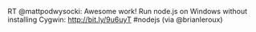 <!--
id: 1622030718
link: http://kevinisom.info/post/1622030718/rt-mattpodwysocki-awesome-work-run-node-js-on
slug: rt-mattpodwysocki-awesome-work-run-node-js-on
date: Sat Nov 20 2010 12:46:05 GMT+1300 (NZDT)
raw: {"blog_name":"kevinisom","id":1622030718,"post_url":"http://kevinisom.info/post/1622030718/rt-mattpodwysocki-awesome-work-run-node-js-on","slug":"rt-mattpodwysocki-awesome-work-run-node-js-on","type":"text","date":"2010-11-19 23:46:05 GMT","timestamp":1290210365,"state":"published","format":"html","reblog_key":"PQIIV0Ye","tags":[],"short_url":"http://tmblr.co/Zw68Yy1WhZb_","highlighted":[],"feed_item":"http://twitter.com/kev_nz/statuses/5690211866517504","from_feed_id":"650289","note_count":0,"title":null,"body":"<p>RT @mattpodwysocki: Awesome work! Run node.js on Windows without installing Cygwin: <a href=\"http://bit.ly/9u6uyT\" target=\"_blank\">http://bit.ly/9u6uyT</a> #nodejs (via @brianleroux)</p>"}
publish: 2010-11-020
tags: 
title: null
-->


RT @mattpodwysocki: Awesome work! Run node.js on Windows without
installing Cygwin: <http://bit.ly/9u6uyT> \#nodejs (via @brianleroux)


